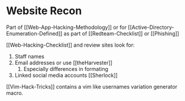 # Website Recon

Part of [[Web-App-Hacking-Methodology]] or for [[Active-Directory-Enumeration-Defined]] as part of [[Redteam-Checklist]] or [[Phishing]]

[[Web-Hacking-Checklist]] and review sites look for:
1. Staff names
1. Email addresses or use [[theHarvester]]
	1. Especially differences in formating
1. Linked social media accounts [[Sherlock]]

[[Vim-Hack-Tricks]] contains a vim like usernames variation generator macro.